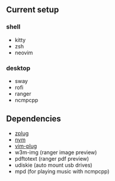 ## Current setup

### shell
- kitty
- zsh
- neovim

### desktop
- sway
- rofi
- ranger
- ncmpcpp

## Dependencies

- [zplug](https://github.com/zplug/zplug)
- [nvm](https://github.com/creationix/nvm)
- [vim-plug](https://github.com/junegunn/vim-plug)
- w3m-img (ranger image preview)
- pdftotext (ranger pdf preview)
- udiskie (auto mount usb drives)
- mpd (for playing music with ncmpcpp)
